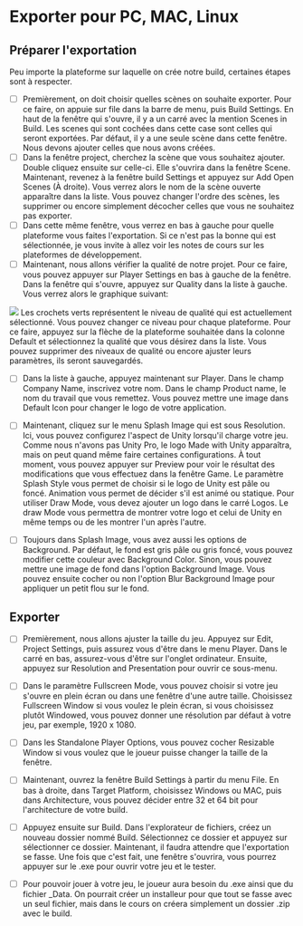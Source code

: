 # Exporter pour PC, MAC, Linux

## Préparer l'exportation
Peu importe la plateforme sur laquelle on crée notre build, certaines étapes sont à respecter.  

- [ ] Premièrement, on doit choisir quelles scènes on souhaite exporter. Pour ce faire, on appuie sur file dans la barre de menu, puis Build Settings. En haut de la fenêtre qui s'ouvre, il y a un carré avec la mention Scenes in Build. Les scenes qui sont cochées dans cette case sont celles qui seront exportées. Par défaut, il y a une seule scène dans cette fenêtre. Nous devons ajouter celles que nous avons créées.
- [ ] Dans la fenêtre project, cherchez la scène que vous souhaitez ajouter. Double cliquez ensuite sur celle-ci. Elle s'ouvrira dans la fenêtre Scene. Maintenant, revenez à la fenêtre build Settings et appuyez sur Add Open Scenes (À droite). Vous verrez alors le nom de la scène ouverte apparaître dans la liste. Vous pouvez changer l'ordre des scènes, les supprimer ou encore simplement décocher celles que vous ne souhaitez pas exporter.
- [ ] Dans cette même fenêtre, vous verrez en bas à gauche pour quelle plateforme vous faites l'exportation. Si ce n'est pas la bonne qui est sélectionnée, je vous invite à allez voir les notes de cours sur les plateformes de développement.
- [ ] Maintenant, nous allons vérifier la qualité de notre projet. Pour ce faire, vous pouvez appuyer sur Player Settings en bas à gauche de la fenêtre. Dans la fenêtre qui s'ouvre, appuyez sur Quality dans la liste à gauche. Vous verrez alors le graphique suivant:    
<img src="../images/quality.png">
      Les crochets verts représentent le niveau de qualité qui est actuellement sélectionné. Vous pouvez changer ce niveau pour chaque plateforme. Pour ce faire, appuyez sur la flèche de la             plateforme souhaitée dans la colonne Default et sélectionnez la qualité que vous désirez dans la liste. Vous pouvez supprimer des niveaux de qualité ou encore ajuster leurs paramètres, ils       seront sauvegardés.

- [ ] Dans la liste à gauche, appuyez maintenant sur Player. Dans le champ Company Name, inscrivez votre nom. Dans le champ Product name, le nom du travail que vous remettez. Vous pouvez mettre une image dans Default Icon pour changer le logo de votre application.
- [ ] Maintenant, cliquez sur le menu Splash Image qui est sous Resolution. Ici, vous pouvez configurez l'aspect de Unity lorsqu'il charge votre jeu. Comme nous n'avons pas Unity Pro, le logo Made with Unity apparaîtra, mais on peut quand même faire certaines configurations. À tout moment, vous pouvez appuyer sur Preview pour voir le résultat des modifications que vous effectuez dans la fenêtre Game. Le paramètre Splash Style vous permet de choisir si le logo de Unity est pâle ou foncé. Animation vous permet de décider s'il est animé ou statique. Pour utiliser Draw Mode, vous devez ajouter un logo dans le carré Logos. Le draw Mode vous permettra de montrer votre logo et celui de Unity en même temps ou de les montrer l'un après l'autre.
- [ ] Toujours dans Splash Image, vous avez aussi les options de Background. Par défaut, le fond est gris pâle ou gris foncé, vous pouvez modifier cette couleur avec Background Color. Sinon, vous pouvez mettre une image de fond dans l'option Background Image. Vous pouvez ensuite cocher ou non l'option Blur Background Image pour appliquer un petit flou sur le fond.



## Exporter 
- [ ] Premièrement, nous allons ajuster la taille du jeu. Appuyez sur Edit, Project Settings, puis assurez vous d'être dans le menu Player. Dans le carré en bas, assurez-vous d'être sur l'onglet ordinateur. Ensuite, appuyez sur Resolution and Presentation pour ouvrir ce sous-menu.
- [ ] Dans le paramètre Fullscreen Mode, vous pouvez choisir si votre jeu s'ouvre en plein écran ou dans une fenêtre d'une autre taille. Choisissez Fullscreen Window si vous voulez le plein écran, si vous choisissez plutôt Windowed, vous pouvez donner une résolution par défaut à votre jeu, par exemple, 1920 x 1080.
- [ ] Dans les Standalone Player Options, vous pouvez cocher Resizable Window si vous voulez que le joueur puisse changer la taille de la fenêtre.
- [ ] Maintenant, ouvrez la fenêtre Build Settings à partir du menu File. En bas à droite, dans Target Platform, choisissez Windows ou MAC, puis dans Architecture, vous pouvez décider entre 32 et 64 bit pour l'architecture de votre build.
- [ ] Appuyez ensuite sur Build. Dans l'explorateur de fichiers, créez un nouveau dossier nommé Build. Sélectionnez ce dossier et appuyez sur sélectionner ce dossier. Maintenant, il faudra attendre que l'exportation se fasse. Une fois que c'est fait, une fenêtre s'ouvrira, vous pourrez appuyer sur le .exe pour ouvrir votre jeu et le tester.
- [ ] Pour pouvoir jouer à votre jeu, le joueur aura besoin du .exe ainsi que du fichier _Data. On pourrait créer un installeur pour que tout se fasse avec un seul fichier, mais dans le cours on créera simplement un dossier .zip avec le build.

  
